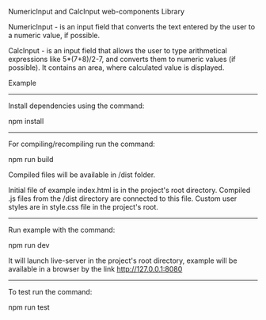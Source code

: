 NumericInput and CalcInput web-components Library 

NumericInput - is an input field that converts the text entered by the user to a numeric value, if possible.

CalcInput - is an input field that allows the user to type arithmetical expressions like 5*(7+8)/2-7, and converts them to numeric values (if possible). It contains an area, where calculated value is displayed.


Example

---

Install dependencies using the command:

npm install

---

For compiling/recompiling run the command:

npm run build

Compiled files will be available in /dist folder.

Initial file of example index.html is in the project's root directory. Compiled .js files from the /dist directory are connected to this file.
Custom user styles are in style.css file in the project's root.

---

Run example with the command:

npm run dev

It will launch live-server in the project's root directory, example will be available in a browser by the link http://127.0.0.1:8080

---

To test run the command:

npm run test
